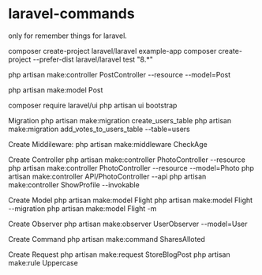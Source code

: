 # laravel-commands
only for remember things for laravel.

composer create-project laravel/laravel example-app
composer create-project --prefer-dist laravel/laravel test "8.*"

php artisan make:controller PostController --resource --model=Post

php artisan make:model Post

composer require laravel/ui
php artisan ui bootstrap




Migration
         php artisan make:migration create_users_table
         php artisan make:migration add_votes_to_users_table --table=users

Create Middileware:
          php artisan make:middleware CheckAge

 Create Controller
          php artisan make:controller PhotoController --resource
          php artisan make:controller PhotoController --resource --model=Photo
          php artisan make:controller API/PhotoController --api
          php artisan make:controller ShowProfile --invokable

Create Model
          php artisan make:model Flight
          php artisan make:model Flight --migration
          php artisan make:model Flight -m

Create Observer
         php artisan make:observer UserObserver --model=User

Create Command
         php artisan make:command SharesAlloted

Create Request
         php artisan make:request StoreBlogPost
         php artisan make:rule Uppercase

